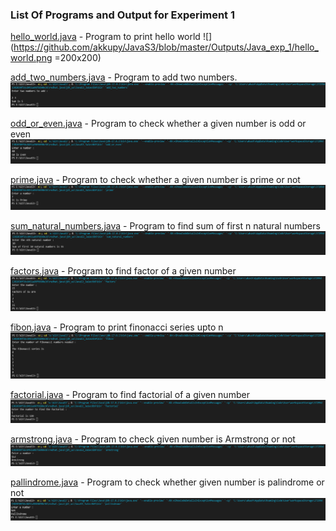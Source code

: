### List Of Programs and Output for Experiment 1

[hello_world.java](https://github.com/akkupy/JavaS3/blob/master/Java_Exp_1/hello_world.java) - Program to print hello world
![](https://github.com/akkupy/JavaS3/blob/master/Outputs/Java_exp_1/hello_world.png =200x200) 
            
[add_two_numbers.java](https://github.com/akkupy/JavaS3/blob/master/Java_Exp_1/add_two_numbers.java) - Program to add two numbers.
![](https://github.com/akkupy/JavaS3/blob/master/Outputs/Java_exp_1/add_two_numbers.png)
                    
[odd_or_even.java](https://github.com/akkupy/JavaS3/blob/master/Java_Exp_1/odd_or_even.java) - Program to check whether a given number is odd or even 
![](https://github.com/akkupy/JavaS3/blob/master/Outputs/Java_exp_1/odd_or_even.png)
               
[prime.java](https://github.com/akkupy/JavaS3/blob/master/Java_Exp_1/prime.java) - Program to check whether a given number is prime or not
![](https://github.com/akkupy/JavaS3/blob/master/Outputs/Java_exp_1/prime.png)

[sum_natural_numbers.java](https://github.com/akkupy/JavaS3/blob/master/Java_Exp_1/sum_natural_numbers.java) - Program to find sum of first n natural numbers  
![](https://github.com/akkupy/JavaS3/blob/master/Outputs/Java_exp_1/sum_natural_numbers.png)          
                 
[factors.java](https://github.com/akkupy/JavaS3/blob/master/Java_Exp_1/factors.java) - Program to find factor of a given number
![](https://github.com/akkupy/JavaS3/blob/master/Outputs/Java_exp_1/factors.png)

[fibon.java](https://github.com/akkupy/JavaS3/blob/master/Java_Exp_1/fibon.java) - Program to print finonacci series upto n
![](https://github.com/akkupy/JavaS3/blob/master/Outputs/Java_exp_1/fibon.png)

[factorial.java](https://github.com/akkupy/JavaS3/blob/master/Java_Exp_1/factorial.java) - Program to find factorial of a given number
![](https://github.com/akkupy/JavaS3/blob/master/Outputs/Java_exp_1/factorial.png)

[armstrong.java](https://github.com/akkupy/JavaS3/blob/master/Java_Exp_1/armstrong.java) - Program to check given number is Armstrong or not
![](https://github.com/akkupy/JavaS3/blob/master/Outputs/Java_exp_1/armstrong.png)

[pallindrome.java](https://github.com/akkupy/JavaS3/blob/master/Java_Exp_1/pallindrome.java) - Program to check whether given number is palindrome or not
![](https://github.com/akkupy/JavaS3/blob/master/Outputs/Java_exp_1/pallindrome.png)
